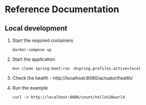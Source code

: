 # Reference Documentation

## Local development

1. Start the required containers
    ```shell
    docker-compose up
    ```
2. Start the application
   ```shell
   mvn clean spring-boot:run -Dspring.profiles.active=local
   ```
3. Check the health - http://localhost:8080/actuator/health/

4. Run the example
   ```shell
   curl -v http://localhost:8080/count/hello%20world
   ```

